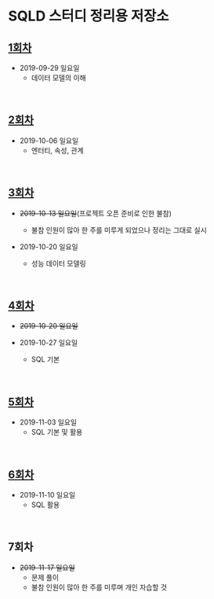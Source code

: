 # SQLD 스터디 정리용 저장소

## [1회차](sqld_01.md)
- 2019-09-29 일요일
  - 데이터 모델의 이해

<br>

## [2회차](sqld_02.md)
- 2019-10-06 일요일
  - 엔터티, 속성, 관계

<br>

## [3회차](sqld_03.md)
- ~~2019-10-13 일요일~~(프로젝트 오픈 준비로 인한 불참)
  - 불참 인원이 많아 한 주를 미루게 되었으나 정리는 그대로 실시

- 2019-10-20 일요일
  - 성능 데이터 모델링

<br>

## [4회차](sqld_04.md)
- ~~2019-10-20 일요일~~

- 2019-10-27 일요일
  - SQL 기본

<br>

## [5회차](sqld_05.md)
- 2019-11-03 일요일
  - SQL 기본 및 활용

<br>

## [6회차](sqld_06.md)
- 2019-11-10 일요일
  - SQL 활용

<br>

## 7회차
- ~~2019-11-17 일요일~~
  - 문제 풀이
  - 불참 인원이 많아 한 주를 미루며 개인 자습할 것

<br>
